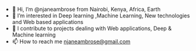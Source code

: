 - 👋 Hi, I’m @njaneambrose from Nairobi, Kenya, Africa, Earth
- 👀 I’m interested in Deep learning ,Machine Learning, New technologies and Web based applications
- 💞️ I contribute to projects dealing with Web applications, Deep & Machine learning 
- 📫 How to reach me njaneambrose@gmail.com

<!---
njaneambrose/njaneambrose is a ✨ special ✨ repository because its `README.md` (this file) appears on your GitHub profile.
You can click the Preview link to take a look at your changes.
--->
